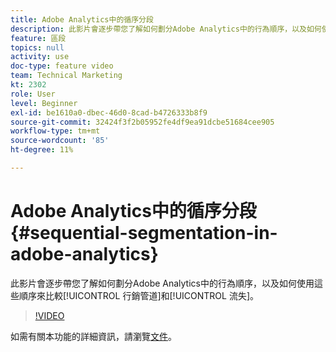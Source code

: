 ```yaml
---
title: Adobe Analytics中的循序分段
description: 此影片會逐步帶您了解如何劃分Adobe Analytics中的行為順序，以及如何使用這些順序來比較行銷管道和流失。
feature: 區段
topics: null
activity: use
doc-type: feature video
team: Technical Marketing
kt: 2302
role: User
level: Beginner
exl-id: be1610a0-dbec-46d0-8cad-b4726333b8f9
source-git-commit: 32424f3f2b05952fe4df9ea91dcbe51684cee905
workflow-type: tm+mt
source-wordcount: '85'
ht-degree: 11%

---
```


# Adobe Analytics中的循序分段 {#sequential-segmentation-in-adobe-analytics}

此影片會逐步帶您了解如何劃分Adobe Analytics中的行為順序，以及如何使用這些順序來比較[!UICONTROL 行銷管道]和[!UICONTROL 流失]。

>[!VIDEO](https://video.tv.adobe.com/v/25405/?quality=12)

如需有關本功能的詳細資訊，請瀏覽[文件](https://marketing.adobe.com/resources/help/en_US/analytics/segment/index.html?f=seg_build_ui)。
